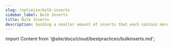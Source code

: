 ```yaml
---
slug: /optimize/bulk-inserts
sidebar_label: Bulk Inserts
title: Bulk Inserts
description: Sending a smaller amount of inserts that each contain more data will reduce the number of writes required.
---
```


import Content from '@site/docs/cloud/bestpractices/bulkinserts.md';

<Content />
